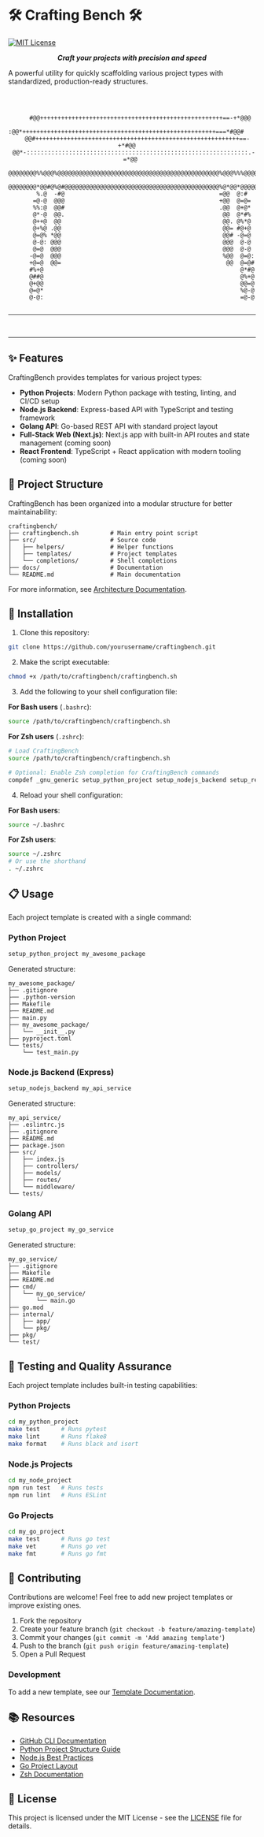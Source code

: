 # 🛠️ Crafting Bench 🛠️

[![MIT License](https://img.shields.io/badge/License-MIT-blue.svg)](LICENSE)

<div align="center">
  <p><em><strong>Craft your projects with precision and speed</strong></em></p>
</div>

A powerful utility for quickly scaffolding various project types with standardized, production-ready structures.

<br />

<div align="center">

```
                                                                           
      #@@++++++++++++++++++++++++++++++++++++++++++++++++++++==-+*@@@      
    :@@*+++++++++++++++++++++++++++++++++++++++++++++++++++++++===*#@@#    
   @@#++++++++++++++++++++++++++++++++++++++++++++++++++++++++++==-+*#@@   
 @@*-:::::::::::::::::::::::::::::::::::::::::::::::::::::::::::::::.-=*@@ 
 @@@@@@@@%%@@@%@@@@@@@@@@@@@@@@@@@@@@@@@@@@@@@@@@@@@@@@@@@@@@%@@@%%%@@@@@@ 
 @@@@@@@@*@@#@%@#@@@@@@@@@@@@@@@@@@@@@@@@@@@@@@@@@@@@@@@@@@@@%@*@@*@@@@@@@ 
        %.@  -#@                                            =@@  @:#       
       =@-@  @@@                                            +@@  @=@=      
       %%:@  @@#                                            .@@  @+@*      
       @*-@  @@.                                             @@  @*#%      
       @++@  @@                                              @@. @%*@      
       @+%@ .@@                                              @@= #@+@      
       @=@% *@@                                              @@# -@=@      
       @-@: @@@                                              @@@  @-@      
       @=@  @@@                                              @@@  @-@      
      -@=@  @@@                                              %@@  @=@:     
      +@=@  @@=                                               @@  @=@#     
      #%+@                                                        @*#@     
      @##@                                                        @%+@     
      @+@@                                                        @@=@     
      @=@*                                                        %@-@     
      @-@:                                                        =@-@     
                                                                           
```

</div>

***


<br />

---

## ✨ Features

CraftingBench provides templates for various project types:

- **Python Projects**: Modern Python package with testing, linting, and CI/CD setup
- **Node.js Backend**: Express-based API with TypeScript and testing framework
- **Golang API**: Go-based REST API with standard project layout
- **Full-Stack Web (Next.js)**: Next.js app with built-in API routes and state management (coming soon)
- **React Frontend**: TypeScript + React application with modern tooling (coming soon)

## 📂 Project Structure

CraftingBench has been organized into a modular structure for better maintainability:

```
craftingbench/
├── craftingbench.sh         # Main entry point script
├── src/                     # Source code
│   ├── helpers/             # Helper functions
│   ├── templates/           # Project templates
│   └── completions/         # Shell completions
├── docs/                    # Documentation
└── README.md                # Main documentation
```

For more information, see [Architecture Documentation](docs/architecture.md).

## 🚀 Installation

1. Clone this repository:
```bash
git clone https://github.com/yourusername/craftingbench.git
```

2. Make the script executable:
```bash
chmod +x /path/to/craftingbench/craftingbench.sh
```

3. Add the following to your shell configuration file:

**For Bash users** (`.bashrc`):
```bash
source /path/to/craftingbench/craftingbench.sh
```

**For Zsh users** (`.zshrc`):
```zsh
# Load CraftingBench
source /path/to/craftingbench/craftingbench.sh

# Optional: Enable Zsh completion for CraftingBench commands
compdef _gnu_generic setup_python_project setup_nodejs_backend setup_react_frontend setup_go_project setup_fullstack_project
```

4. Reload your shell configuration:

**For Bash users**:
```bash
source ~/.bashrc
```

**For Zsh users**:
```zsh
source ~/.zshrc
# Or use the shorthand
. ~/.zshrc
```

## 📋 Usage

Each project template is created with a single command:

### Python Project

```bash
setup_python_project my_awesome_package
```

Generated structure:
```
my_awesome_package/
├── .gitignore
├── .python-version
├── Makefile
├── README.md
├── main.py
├── my_awesome_package/
│   └── __init__.py
├── pyproject.toml
└── tests/
    └── test_main.py
```

### Node.js Backend (Express)

```bash
setup_nodejs_backend my_api_service
```

Generated structure:
```
my_api_service/
├── .eslintrc.js
├── .gitignore
├── README.md
├── package.json
├── src/
│   ├── index.js
│   ├── controllers/
│   ├── models/
│   ├── routes/
│   └── middleware/
└── tests/
```

### Golang API

```bash
setup_go_project my_go_service
```

Generated structure:
```
my_go_service/
├── .gitignore
├── Makefile
├── README.md
├── cmd/
│   └── my_go_service/
│       └── main.go
├── go.mod
├── internal/
│   ├── app/
│   └── pkg/
├── pkg/
└── test/
```

## 🧪 Testing and Quality Assurance

Each project template includes built-in testing capabilities:

### Python Projects

```bash
cd my_python_project
make test      # Runs pytest
make lint      # Runs flake8
make format    # Runs black and isort
```

### Node.js Projects

```bash
cd my_node_project
npm run test   # Runs tests
npm run lint   # Runs ESLint
```

### Go Projects

```bash
cd my_go_project
make test      # Runs go test
make vet       # Runs go vet
make fmt       # Runs go fmt
```

## 🤝 Contributing

Contributions are welcome! Feel free to add new project templates or improve existing ones.

1. Fork the repository
2. Create your feature branch (`git checkout -b feature/amazing-template`)
3. Commit your changes (`git commit -m 'Add amazing template'`)
4. Push to the branch (`git push origin feature/amazing-template`)
5. Open a Pull Request

### Development

To add a new template, see our [Template Documentation](docs/templates/README.md).

## 📚 Resources

- [GitHub CLI Documentation](https://cli.github.com/manual/)
- [Python Project Structure Guide](https://docs.python-guide.org/writing/structure/)
- [Node.js Best Practices](https://github.com/goldbergyoni/nodebestpractices)
- [Go Project Layout](https://github.com/golang-standards/project-layout)
- [Zsh Documentation](https://zsh.sourceforge.io/Doc/)

## 📜 License

This project is licensed under the MIT License - see the [LICENSE](LICENSE) file for details. 
